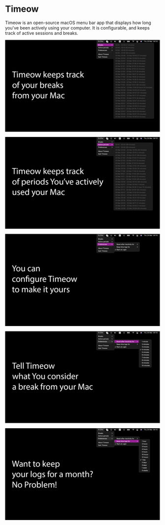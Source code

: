 # Timeow

Timeow is an open-source macOS menu bar app that displays how long you've been
actively using your computer. It is configurable, and keeps track of active
sessions and breaks.

![](docs/media/breaks.png)

![](docs/media/active-periods.png)

![](docs/media/preferences.png)

![](docs/media/reset-after-inactivity-for.png)

![](docs/media/keep-time-logs-for.png)